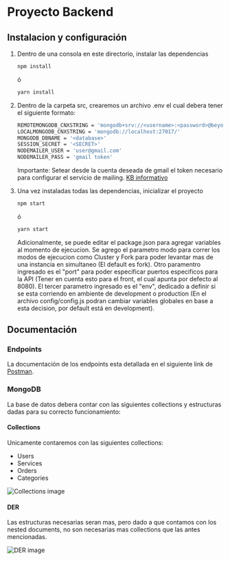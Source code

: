 # Proyecto Backend

## Instalacion y configuración

1. Dentro de una consola en este directorio, instalar las dependencias

    ```bash
    npm install
    ```
    ó
    ```bash
    yarn install
    ```

2. Dentro de la carpeta src, crearemos un archivo .env el cual debera tener el siguiente formato:

    ```bash
    REMOTEMONGODB_CNXSTRING = 'mongodb+srv://<username>:<password>@beyondthebasics.abcde.mongodb.net/'
    LOCALMONGODB_CNXSTRING = 'mongodb://localhost:27017/'
    MONGODB_DBNAME = '<database>'
    SESSION_SECRET = '<SECRET>'
    NODEMAILER_USER = 'user@gmail.com'
    NODEMAILER_PASS = 'gmail token'
    ```

    Importante: Setear desde la cuenta deseada de gmail el token necesario para configurar el servicio de mailing. [KB informativo](https://nodemailer.com/usage/using-gmail/)


3. Una vez instaladas todas las dependencias, inicializar el proyecto 

    ```bash
    npm start
    ```
    ó
    ```bash
    yarn start
    ```

    Adicionalmente, se puede editar el package.json para agregar variables al momento de ejecucion. Se agrego el parametro modo para correr los modos de ejecucion como Cluster y Fork para poder levantar mas de una instancia en simultaneo (El default es fork). Otro paramentro ingresado es el "port" para poder especificar puertos especificos para la API (Tener en cuenta esto para el front, el cual apunta por defecto al 8080). El tercer parametro ingresado es el "env", dedicado a definir si se esta corriendo en ambiente de development o production (En el archivo config/config.js podran cambiar variables globales en base a esta decision, por default está en development).

## Documentación

### Endpoints

La documentación de los endpoints esta detallada en el siguiente link de [Postman](https://documenter.getpostman.com/view/30943389/2s9YXe8PrP).


### MongoDB

La base de datos debera contar con las siguientes collections y estructuras dadas para su correcto funcionamiento:

#### Collections

Unicamente contaremos con las siguientes collections:

- Users
- Services
- Orders
- Categories

![Collections image](collections.png)

#### DER

Las estructuras necesarias seran mas, pero dado a que contamos con los nested documents, no son necesarias mas collections que las antes mencionadas.

![DER image](der.png)
